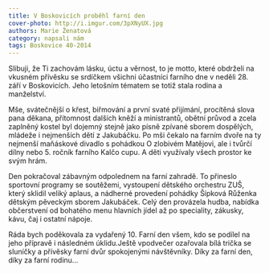 ```yaml
---
title: V Boskovicích proběhl farní den 
cover-photo: http://i.imgur.com/3pXNyUX.jpg
authors: Marie Ženatová
category: napsali nám
tags: Boskovice 40-2014 
---
```


Slibuji, že Ti zachovám lásku, úctu a věrnost, to je motto, které obdrželi na vkusném přívěsku se srdíčkem všichni účastníci farního dne v neděli 28. září v Boskovicích. Jeho letošním tématem se totiž stala rodina a manželství.

Mše, svátečnější o křest, biřmování a první svaté přijímání, procítěná slova pana děkana, přítomnost dalších kněží a ministrantů, obětní průvod a zcela zaplněný kostel byl dojemný stejně jako písně zpívané sborem dospělých, mládeže i nejmenších dětí z Jakubáčku. Po mši čekalo na farním dvoře na ty nejmenší maňáskové divadlo s pohádkou O zlobivém Matějovi, ale i tvůrčí dílny nebo 5. ročník farního Kalčo cupu. A děti využívaly všech prostor ke svým hrám.

Den pokračoval zábavným odpolednem na farní zahradě. To přineslo sportovní programy se soutěžemi, vystoupení dětského orchestru ZUŠ, který sklidil veliký aplaus, a nádherné provedení pohádky Šípková Růženka dětským pěveckým sborem Jakubáček. Celý den provázela hudba, nabídka občerstvení od bohatého menu hlavních jídel až po speciality, zákusky, kávu, čaj i ostatní nápoje.

Ráda bych poděkovala za vydařený 10. Farní den všem, kdo se podílel na jeho přípravě i následném úklidu.Ještě vpodvečer ozařovala bílá trička se sluníčky a přívěsky farní dvůr spokojenými návštěvníky. Díky za farní den, díky za farní rodinu…
